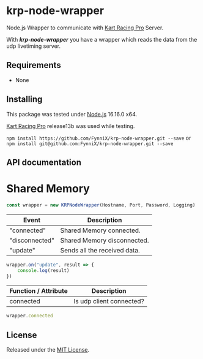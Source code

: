 # krp-node-wrapper

Node.js Wrapper to communicate with [Kart Racing Pro](https://www.kartracing-pro.com/) Server.

With ***krp-node-wrapper*** you have a wrapper which reads the data from the udp livetiming server.

## Requirements

- None

## Installing

This package was tested under [Node.js](https://nodejs.org/) 16.16.0 x64.

[Kart Racing Pro](https://www.kartracing-pro.com/) release13b was used while testing.

`npm install https://github.com/FynniX/krp-node-wrapper.git --save`
or
`npm install git@github.com:FynniX/krp-node-wrapper.git --save`

## API documentation

# Shared Memory

```js
const wrapper = new KRPNodeWrapper(Hostname, Port, Password, Logging)
```

| Event            | Description                  |
|------------------|------------------------------|
| "connected"      | Shared Memory connected.     |
| "disconnected"   | Shared Memory disconnected.  |
| "update"         | Sends all the received data. |

```js
wrapper.on("update", result => {
    console.log(result)
})
```

| Function / Attribute | Description                        |
|----------------------|------------------------------------|
| connected            | Is udp client connected?           |

```js
wrapper.connected
```

## License

Released under the [MIT License](https://github.com/FynniX/krp-node-wrapper/blob/main/LICENSE).
